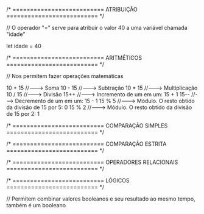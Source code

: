 /* ==========================
ATRIBUIÇÃO
========================== */

// O operador "=" serve para atribuir o valor 40 a uma variável chamada "idade"

let idade = 40

/* ==========================
ARITMÉTICOS
========================== */

// Nos permitem fazer operações matemáticas

10 + 15 //---> Soma
10 - 15 //---> Subtração
10 * 15 //---> Multiplicação
10 / 15 //---> Divisão
15++    //---> Incremento de um em um: 15 + 1
15--    //---> Decremento de um em um: 15 - 1
15 % 5  //---> Módulo. O resto obtido da divisão de 15 por 5: 0
15 % 2  //---> Módulo. O resto obtido da divisão de 15 por 2: 1

/* ==========================
COMPARAÇÃO SIMPLES
========================== */



/* ==========================
COMPARAÇÃO ESTRITA
========================== */



/* ==========================
OPERADORES RELACIONAIS
========================== */



/* ==========================
LÓGICOS
========================== */

// Permitem combinar valores booleanos e seu resultado ao mesmo tempo, também é um booleano